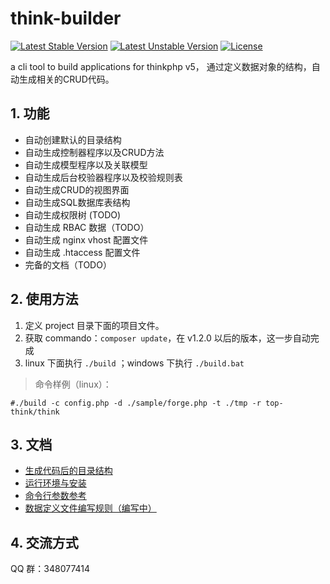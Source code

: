 # think-builder
[![Latest Stable Version](https://poser.pugx.org/goldeagle/think-builder/version)](https://packagist.org/packages/goldeagle/think-builder)
[![Latest Unstable Version](https://poser.pugx.org/goldeagle/think-builder/v/unstable)](//packagist.org/packages/goldeagle/think-builder)
[![License](https://poser.pugx.org/goldeagle/think-builder/license)](https://packagist.org/packages/goldeagle/think-builder)

a cli tool to build applications for thinkphp v5，
通过定义数据对象的结构，自动生成相关的CRUD代码。

## 1. 功能
* 自动创建默认的目录结构
* 自动生成控制器程序以及CRUD方法
* 自动生成模型程序以及关联模型
* 自动生成后台校验器程序以及校验规则表
* 自动生成CRUD的视图界面
* 自动生成SQL数据库表结构
* 自动生成权限树 (TODO)
* 自动生成 RBAC 数据（TODO）
* 自动生成 nginx vhost 配置文件
* 自动生成 .htaccess 配置文件
* 完备的文档（TODO）

## 2. 使用方法
1. 定义 project 目录下面的项目文件。
2. 获取 commando：`composer update`，在 v1.2.0 以后的版本，这一步自动完成
3. linux 下面执行 `./build` ；windows 下执行 `./build.bat`

>命令样例（linux）：

`#./build -c config.php -d ./sample/forge.php -t ./tmp -r top-think/think`

## 3. 文档
* [生成代码后的目录结构](./doc/deploy_dirs.md)
* [运行环境与安装](./doc/env_req.md)
* [命令行参数参考](./doc/build_cmd.md)
* [数据定义文件编写规则（编写中）](./doc/data.md)

## 4. 交流方式
QQ 群：348077414